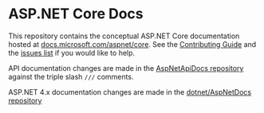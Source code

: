 # ASP.NET Core Docs

This repository contains the conceptual ASP.NET Core documentation hosted at [docs.microsoft.com/aspnet/core](https://docs.microsoft.com/aspnet/core/getting-started). See the [Contributing Guide](CONTRIBUTING.md) and the [issues list](https://github.com/dotnet/AspNetCore.Docs/issues) if you would like to help.

API documentation changes are made in the [AspNetApiDocs repository](https://github.com/dotnet/AspNetApiDocs) against the triple slash `///` comments.

ASP.NET 4.x documentation changes are made in the [dotnet/AspNetDocs repository](https://github.com/dotnet/AspNetDocs)
